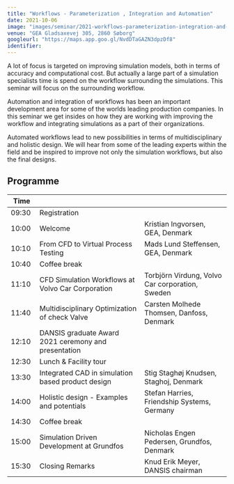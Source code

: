 ```yaml
---
title: "Workflows - Parameterization , Integration and Automation"
date: 2021-10-06
image: "images/seminar/2021-workflows-parameterization-integration-and-automation.jpg"
venue: "GEA Gladsaxevej 305, 2860 Søborg"
googleurl: "https://maps.app.goo.gl/NvdDTaGAZN3dpzDf8"
identifier:
---
```


A lot of focus is targeted on improving simulation models, both in terms of accuracy and computational cost. But actually a large part of a simulation specialists time is spend on the workflow surrounding the simulations. This seminar will focus on the surrounding  workflow.

Automation and integration of workflows has been an important development area for some of the worlds leading production companies. In this seminar we get insides on how they are working with improving the workflow and integrating simulations as a part of their organizations.

Automated workflows lead to new possibilities in terms of multidisciplinary and holistic design. We will hear from some of the leading experts within the field and be inspired to improve not only the simulation workflows, but also the final designs.

## Programme

| Time  |             |             |
| ----- | ----------- | ----------- |
| 09:30 | Registration|             |
| 10:00 | Welcome     | Kristian Ingvorsen, GEA, Denmark |
| 10:10 | From CFD to Virtual Process Testing | Mads Lund Steffensen, GEA, Denmark |
| 10:40 | Coffee break | |
| 11:10 | CFD Simulation Workflows at Volvo Car Corporation |  Torbjörn Virdung, Volvo Car corporation, Sweden |
| 11:40 |  Multidisciplinary Optimization of check Valve | Carsten Molhede Thomsen, Danfoss, Denmark |
| 12:10 | DANSIS graduate Award 2021 ceremony and presentation |  |
| 12:30 | Lunch & Facility tour | |
| 13:30 | Integrated CAD in simulation based product design | Stig Staghøj Knudsen, Staghoj, Denmark |
| 14:00 |  Holistic design - Examples and potentials |  Stefan Harries, Friendship Systems, Germany |
| 14:30 | Coffee break | |
| 15:00 | Simulation Driven Development at Grundfos |  Nicholas Engen Pedersen, Grundfos, Denmark |
| 15:30 | Closing Remarks | Knud Erik Meyer, DANSIS chairman |